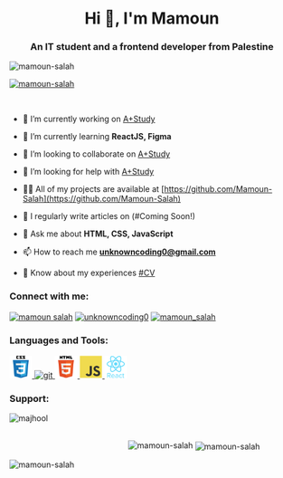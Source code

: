 <h1 align="center">Hi 👋, I'm Mamoun</h1>
<h3 align="center">An IT student and a frontend developer from Palestine</h3>

<p align="left"> <img src="https://komarev.com/ghpvc/?username=mamoun-salah&label=Profile%20views&color=0e75b6&style=flat" alt="mamoun-salah" /> </p>

<p align="left"> <a href="https://github.com/ryo-ma/github-profile-trophy"><img src="https://github-profile-trophy.vercel.app/?username=mamoun-salah" alt="mamoun-salah" /></a> </p>

<p align="left"> <a href="https://twitter.com/" target="blank"><img src="https://img.shields.io/twitter/follow/?logo=twitter&style=for-the-badge" alt="" /></a> </p>

- 🔭 I’m currently working on [A+Study](#)

- 🌱 I’m currently learning **ReactJS, Figma**

- 👯 I’m looking to collaborate on [A+Study](#)

- 🤝 I’m looking for help with [A+Study](#)

- 👨‍💻 All of my projects are available at [https://github.com/Mamoun-Salah](https://github.com/Mamoun-Salah)

- 📝 I regularly write articles on (#Coming Soon!)

- 💬 Ask me about **HTML, CSS, JavaScript**

- 📫 How to reach me **unknowncoding0@gmail.com**

- 📄 Know about my experiences [#CV](#CV)

<h3 align="left">Connect with me:</h3>
<p align="left">
<a href="https://linkedin.com/in/‏mamoun salah‏" target="blank"><img align="center" src="https://raw.githubusercontent.com/rahuldkjain/github-profile-readme-generator/master/src/images/icons/Social/linked-in-alt.svg" alt="‏mamoun salah‏" height="30" width="40" /></a>
<a href="https://www.hackerrank.com/unknowncoding0" target="blank"><img align="center" src="https://raw.githubusercontent.com/rahuldkjain/github-profile-readme-generator/master/src/images/icons/Social/hackerrank.svg" alt="unknowncoding0" height="30" width="40" /></a>
<a href="https://www.leetcode.com/mamoun_salah" target="blank"><img align="center" src="https://raw.githubusercontent.com/rahuldkjain/github-profile-readme-generator/master/src/images/icons/Social/leet-code.svg" alt="mamoun_salah" height="30" width="40" /></a>
</p>

<h3 align="left">Languages and Tools:</h3>
<p align="left"> <a href="https://www.w3schools.com/css/" target="_blank" rel="noreferrer"> <img src="https://raw.githubusercontent.com/devicons/devicon/master/icons/css3/css3-original-wordmark.svg" alt="css3" width="40" height="40"/> </a> <a href="https://git-scm.com/" target="_blank" rel="noreferrer"> <img src="https://www.vectorlogo.zone/logos/git-scm/git-scm-icon.svg" alt="git" width="40" height="40"/> </a> <a href="https://www.w3.org/html/" target="_blank" rel="noreferrer"> <img src="https://raw.githubusercontent.com/devicons/devicon/master/icons/html5/html5-original-wordmark.svg" alt="html5" width="40" height="40"/> </a> <a href="https://developer.mozilla.org/en-US/docs/Web/JavaScript" target="_blank" rel="noreferrer"> <img src="https://raw.githubusercontent.com/devicons/devicon/master/icons/javascript/javascript-original.svg" alt="javascript" width="40" height="40"/> </a> <a href="https://reactjs.org/" target="_blank" rel="noreferrer"> <img src="https://raw.githubusercontent.com/devicons/devicon/master/icons/react/react-original-wordmark.svg" alt="react" width="40" height="40"/> </a> </p>

<h3 align="left">Support:</h3>
<p><a href="https://www.buymeacoffee.com/majhool"> <img align="left" src="https://cdn.buymeacoffee.com/buttons/v2/default-yellow.png" height="50" width="210" alt="majhool" /></a></p><br><br>

<p><img align="left" src="https://github-readme-stats.vercel.app/api/top-langs?username=mamoun-salah&show_icons=true&locale=en&layout=compact" alt="mamoun-salah" /></p>

<p>&nbsp;<img align="center" src="https://github-readme-stats.vercel.app/api?username=mamoun-salah&show_icons=true&locale=en" alt="mamoun-salah" /></p>

<p><img align="center" src="https://github-readme-streak-stats.herokuapp.com/?user=mamoun-salah&" alt="mamoun-salah" /></p>
